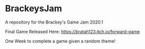 # BrackeysJam
A repository for the Brackey's Game Jam 2020.1

Final Game Released Here: https://bratah123.itch.io/forward-game

One Week to complete a game given a random theme!
